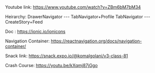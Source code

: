 Youtube link:
https://www.youtube.com/watch?v=ZBm6bM7bM34

Heirarchy:
DrawerNavigator --- TabNavigator+Profile
TabNavigator ---CreateStory+Feed 

Doc :
https://ionic.io/ionicons


Navigation Container:
https://reactnavigation.org/docs/navigation-container/


Snack link:
https://snack.expo.io/@komalgolani/v3-class-81

Crash Course:
https://youtu.be/kXqmj87jGgo

